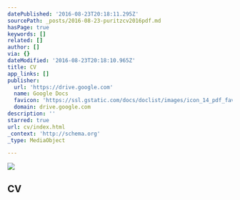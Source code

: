 ```yaml
---
datePublished: '2016-08-23T20:18:11.295Z'
sourcePath: _posts/2016-08-23-puritzcv2016pdf.md
hasPage: true
keywords: []
related: []
author: []
via: {}
dateModified: '2016-08-23T20:18:10.965Z'
title: CV
app_links: []
publisher:
  url: 'https://drive.google.com'
  name: Google Docs
  favicon: 'https://ssl.gstatic.com/docs/doclist/images/icon_14_pdf_favicon.ico'
  domain: drive.google.com
description: ''
starred: true
url: cv/index.html
_context: 'http://schema.org'
_type: MediaObject

---
```

<article style=""><img src="https://lh6.googleusercontent.com/yGuyd3CxmxbZyKj2kQc5QOW2-TDeRC9ORdbdvqJwZ3fUxahx7YkFJQ=w1200-h630-p" /><h1>CV</h1></article>